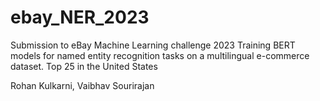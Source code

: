 # ebay_NER_2023

Submission to eBay Machine Learning challenge 2023
Training BERT models for named entity recognition tasks on a multilingual e-commerce dataset.
Top 25 in the United States

Rohan Kulkarni, Vaibhav Sourirajan
